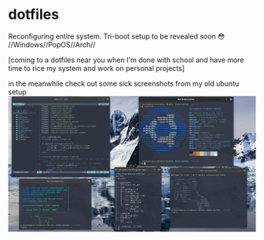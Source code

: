 # dotfiles
 
Reconfiguring entire system. Tri-boot setup to be revealed soon 😳 
//Windows//PopOS//Arch//

\[coming to a dotfiles near you when I'm done with school and have more time to rice my system and work on personal projects]


in the meanwhile check out some sick screenshots from my old ubuntu setup
![Dotfiles](showcase.png)
